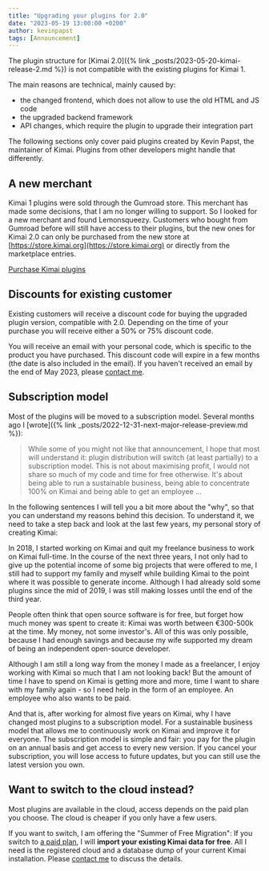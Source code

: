 ```yaml
---
title: "Upgrading your plugins for 2.0"
date: "2023-05-19 13:00:00 +0200"
author: kevinpapst
tags: [Announcement]
---
```


The plugin structure for [Kimai 2.0]({% link _posts/2023-05-20-kimai-release-2.md %}) is not compatible with the existing plugins for Kimai 1.

The main reasons are technical, mainly caused by:

- the changed frontend, which does not allow to use the old HTML and JS code
- the upgraded backend framework  
- API changes, which require the plugin to upgrade their integration part

The following sections only cover paid plugins created by Kevin Papst, the maintainer of Kimai. Plugins from other developers might handle that differently.

## A new merchant

Kimai 1 plugins were sold through the Gumroad store. 
This merchant has made some decisions, that I am no longer willing to support.
So I looked for a new merchant and found Lemonsqueezy.
Customers who bought from Gumroad before will still have access to their plugins, but the new ones for Kimai 2.0 can only be purchased from
the new store at [https://store.kimai.org](https://store.kimai.org) or directly from the marketplace entries. 

<a href="https://store.kimai.org" target="_blank" class="btn btn-primary">Purchase Kimai plugins</a>

## Discounts for existing customer

Existing customers will receive a discount code for buying the upgraded plugin version, compatible with 2.0.
Depending on the time of your purchase you will receive either a 50% or 75% discount code.

You will receive an email with your personal code, which is specific to the product you have purchased.
This discount code will expire in a few months (the date is also included in the email).
If you haven't received an email by the end of May 2023, please [contact me](mailto:support@kimai.cloud).

## Subscription model

Most of the plugins will be moved to a subscription model.
Several months ago I [wrote]({% link _posts/2022-12-31-next-major-release-preview.md %}): 

> While some of you might not like that announcement, I hope that most will understand it: plugin distribution will switch (at least partially) to a subscription model.
> This is not about maximising profit, I would not share so much of my code and time for free otherwise.
> It's about being able to run a sustainable business, being able to concentrate 100% on Kimai and
> being able to get an employee ...

In the following sentences I will tell you a bit more about the "why", so that you can understand my reasons behind this decision.
To understand it, we need to take a step back and look at the last few years, my personal story of creating Kimai:

In 2018, I started working on Kimai and quit my freelance business to work on Kimai full-time.
In the course of the next three years, I not only had to give up the potential income of some big projects that were offered to me,
I still had to support my family and myself while building Kimai to the point where it was possible to generate income.
Although I had already sold some plugins since the mid of 2019, I was still making losses until the end of the third year.

People often think that open source software is for free, but forget how much money was spent to create it:
Kimai was worth between €300-500k at the time. My money, not some investor's.
All of this was only possible, because I had enough savings and because my wife supported my dream of being an independent open-source developer.

Although I am still a long way from the money I made as a freelancer, I enjoy working with Kimai so much that I am not looking back!
But the amount of time I have to spend on Kimai is getting more and more, time I want to share with my family again - so I need help in the form of an employee.
An employee who also wants to be paid.

And that is, after working for almost five years on Kimai, why I have changed most plugins to a subscription model. For a sustainable business model that allows me to continuously work on Kimai and improve it for everyone.
The subscription model is simple and fair: you pay for the plugin on an annual basis and get access to every new version.
If you cancel your subscription, you will lose access to future updates, but you can still use the latest version you own.

## Want to switch to the cloud instead?

Most plugins are available in the cloud, access depends on the paid plan you choose. 
The cloud is cheaper if you only have a few users.

If you want to switch, I am offering the "Summer of Free Migration":
If you switch to [a paid plan](https://www.kimai.cloud/pricing), I will **import your existing Kimai data for free**.
All I need is the registered cloud and a database dump of your current Kimai installation.
Please [contact me](mailto:support@kimai.cloud) to discuss the details.
